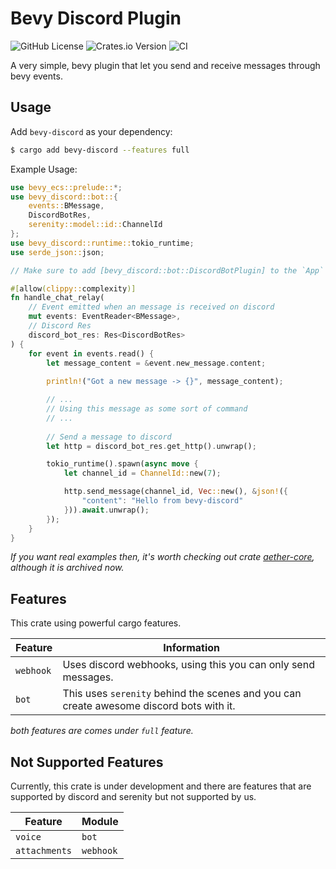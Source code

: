 # Bevy Discord Plugin

![GitHub License](https://img.shields.io/github/license/AS1100K/bevy-discord)
![Crates.io Version](https://img.shields.io/crates/v/bevy-discord)
![CI](https://github.com/as1100k/bevy-discord/actions/workflows/ci.yml/badge.svg?event=push)

A very simple, bevy plugin that let you send and receive messages through bevy events.

## Usage

Add `bevy-discord` as your dependency:

```bash
$ cargo add bevy-discord --features full
```

Example Usage:

```rust
use bevy_ecs::prelude::*;
use bevy_discord::bot::{ 
    events::BMessage,
    DiscordBotRes,
    serenity::model::id::ChannelId
};
use bevy_discord::runtime::tokio_runtime;
use serde_json::json;

// Make sure to add [bevy_discord::bot::DiscordBotPlugin] to the `App`

#[allow(clippy::complexity)]
fn handle_chat_relay(
    // Event emitted when an message is received on discord
    mut events: EventReader<BMessage>,
    // Discord Res
    discord_bot_res: Res<DiscordBotRes>
) {
    for event in events.read() {
        let message_content = &event.new_message.content;
        
        println!("Got a new message -> {}", message_content);

        // ...
        // Using this message as some sort of command
        // ...
        
        // Send a message to discord
        let http = discord_bot_res.get_http().unwrap();

        tokio_runtime().spawn(async move {
            let channel_id = ChannelId::new(7);

            http.send_message(channel_id, Vec::new(), &json!({
                "content": "Hello from bevy-discord"
            })).await.unwrap();
        });
    }
}
```

_If you want real examples then, it's worth checking out crate 
[aether-core](https://github.com/AS1100K/aether/blob/main/aether-core/src/discord.rs), 
although it is archived now._

## Features

This crate using powerful cargo features.

| Feature   | Information                                                                             |
| --------- | --------------------------------------------------------------------------------------- |
| `webhook` | Uses discord webhooks, using this you can only send messages.                           |
| `bot`     | This uses `serenity` behind the scenes and you can create awesome discord bots with it. |

_both features are comes under `full` feature._

## Not Supported Features

Currently, this crate is under development and there are features that are supported by discord and serenity
but not supported by us.

| Feature       | Module    |
| ------------- | --------- |
| `voice`       | `bot`     |
| `attachments` | `webhook` |
